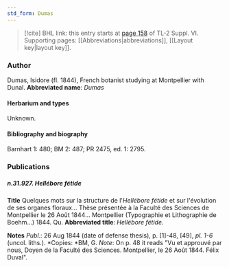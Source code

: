 ```yaml
---
std_form: Dumas
---
```


> [!cite] BHL link: this entry starts at [page 158](https://www.biodiversitylibrary.org/page/33260146) of TL-2 Suppl. VI.
> Supporting pages: [[Abbreviations|abbreviations]], [[Layout key|layout key]].

### Author

Dumas, Isidore (fl. 1844), French botanist studying at Montpellier with Dunal. 
**Abbreviated name**: *Dumas*

#### Herbarium and types

Unknown.

#### Bibliography and biography

Barnhart 1: 480; BM 2: 487; PR 2475, ed. 1: 2795.

### Publications

##### n.31.927. Hellébore fétide

**Title**
Quelques mots sur la structure de l'*Hellébore fétide* et sur l'évolution de ses organes floraux... Thèse présentée à la Faculté des Sciences de Montpellier le 26 Août 1844... Montpellier (Typographie et Lithographie de Boehm...) 1844. Qu.
**Abbreviated title**: *Hellébore fétide*.

**Notes**
*Publ*.: 26 Aug 1844 (date of defense thesis), p. \[1\]-48, \[49\], *pl. 1-6* (uncol. liths.). *Copies: *BM, G.
*Note*: On p. 48 it reads "Vu et approuvé par nous, Doyen de la Faculté des Sciences. Montpellier, le 26 Août 1844. Félix Duval".

